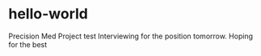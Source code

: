 # hello-world
Precision Med Project test
Interviewing for the position tomorrow. 
Hoping for the best
